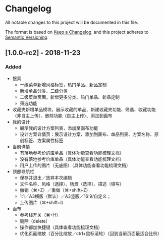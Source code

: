 # Changelog
All notable changes to this project will be documented in this file.

The format is based on [Keep a Changelog](https://keepachangelog.com/en/1.0.0/),
and this project adheres to [Semantic Versioning](https://semver.org/spec/v2.0.0.html).

## [1.0.0-rc2] - 2018-11-23
### Added

- 搜索
  - 一级菜单新增风格标签，热门单品、新品定制
  - 新增单品分类、二级分类
  - 二级菜单页面，新增更多分类、热门单品、新品定制
  - 筛选功能
- 收藏夹新增单品模块，展示收藏的单品、新建收藏夹功能、筛选、收藏功能（非自主上传）、删除功能（自主上传）、添加到画布
- 我的设计
  - 展示我的设计方案列表，添加至画布功能
  - 设计方案详情页：展示设计方案、添加到画布、单品列表、方案名称、原创标签、方案属性标签
- 当前详情
  - 有落地参考价的库单品（具体功能查看功能梳理文档）
  - 没有落地参考价库单品（具体功能查看功能梳理文档）
  - 用户上传的图片（无底图）（具体功能查看功能梳理文档）
- 顶部导航栏
  - 保存并退出／放弃本次编辑
  - 文件名称、风格（选择）、场景（选择）、描述（填写）
  - 撤销（⌘+Z）／重做（⌘+shift+Z）
  - 1:1／A3横版（默认）／A3竖版／16:9/自定义；
  - 上传图片（⌘+shift+I）
- 画布
  - 参考线开关（⌘+H）
  - 删除（delete）
  - 操作都加快捷键（具体查看功能梳理文档）
  - 优化页面缩放（百分比缩放／ctrl+鼠标滚轮）（回到当前页面最适合比例）
